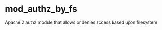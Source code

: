 mod_authz_by_fs
===============

Apache 2 authz module that allows or denies access based upon filesystem
